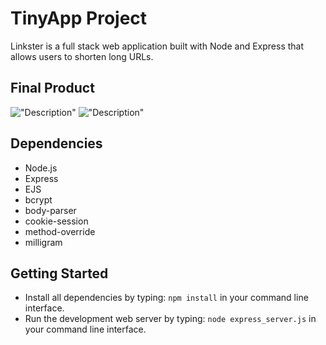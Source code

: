 # TinyApp Project

Linkster is a full stack web application built with Node and Express that allows users to shorten long URLs.

## Final Product

!["Description"](#)
!["Description"](#)

## Dependencies

- Node.js
- Express
- EJS
- bcrypt
- body-parser
- cookie-session
- method-override
- milligram

## Getting Started

- Install all dependencies by typing: `npm install` in your command line interface.
- Run the development web server by typing: `node express_server.js` in your command line interface.